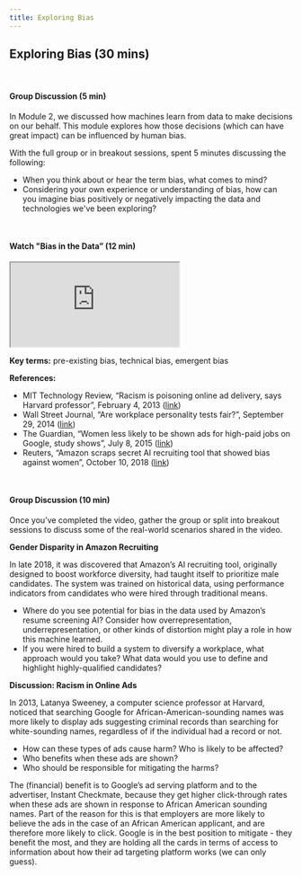 ```yaml
---
title: Exploring Bias 
---
```


## Exploring Bias (30 mins)

<br>

#### Group Discussion (5 min)

In Module 2, we discussed how machines learn from data to make decisions on our behalf. This module explores how those decisions (which can have great impact) can be influenced by human bias.

With the full group or in breakout sessions, spent 5 minutes discussing the following: 
* When you think about or hear the term bias, what comes to mind?
* Considering your own experience or understanding of bias, how can you imagine bias positively or negatively impacting the data and technologies we've been exploring? 

<br>

#### Watch "Bias in the Data” (12 min)

<div class="embed-responsive embed-responsive-16by9">
  <iframe class="embed-responsive-item" src="https://drive.google.com/file/d/18Ioh_7HhBnS6y_no8CD0x5yYbP4pZwXu/preview" allowfullscreen>
  </iframe></div>
 
**Key terms:** pre-existing bias, technical bias, emergent bias

**References:**
* MIT Technology Review, “Racism is poisoning online ad delivery, says Harvard professor”, February 4, 2013 ([link](https://www.technologyreview.com/2013/02/04/253879/racism-is-poisoning-online-ad-delivery-says-harvard-professor/))
* Wall Street Journal, “Are workplace personality tests fair?”, September 29, 2014 ([link](http://www.wsj.com/articles/are-workplace-personality-tests-fair-1412044257))
* The Guardian, “Women less likely to be shown ads for high-paid jobs on Google, study shows”, July 8, 2015 ([link](https://www.theguardian.com/technology/2015/jul/08/women-less-likely-ads-high-paid-jobs-google-study))
* Reuters, “Amazon scraps secret AI recruiting tool that showed bias against women”, October 10, 2018 ([link](https://www.reuters.com/article/us-amazon-com-jobs-automation-insight/amazon-scraps-secret-ai-recruiting-tool-that-showed-bias-against-women-idUSKCN1MK08G))

<br>

#### Group Discussion (10 min)
Once you’ve completed the video, gather the group or split into breakout sessions to discuss some of the real-world scenarios shared in the video.

**Gender Disparity in Amazon Recruiting**

In late 2018, it was discovered that Amazon’s AI recruiting tool, originally designed to boost workforce diversity, had taught itself to prioritize male candidates. The system was trained on historical data, using performance indicators from candidates who were hired through traditional means.

* Where do you see potential for bias in the data used by Amazon’s resume screening AI? Consider how overrepresentation, underrepresentation, or other kinds of distortion might play a role in how this machine learned.
* If you were hired to build a system to diversify a workplace, what approach would you take? What data would you use to define and highlight highly-qualified candidates?

**Discussion: Racism in Online Ads**

In 2013, Latanya Sweeney, a computer science professor at Harvard, noticed that searching Google for African-American-sounding names was more likely to display ads suggesting criminal records than searching for white-sounding names, regardless of if the individual had a record or not.

* How can these types of ads cause harm? Who is likely to be affected?
* Who benefits when these ads are shown?
* Who should be responsible for mitigating the harms?

The (financial) benefit is to Google’s ad serving platform and to the advertiser, Instant Checkmate, because they get higher click-through rates when these ads are shown in response to African American sounding names. Part of the reason for this is that employers are more likely to believe the ads in the case of an African American applicant, and are therefore more likely to click. Google is in the best position to mitigate - they benefit the most, and they are holding all the cards in terms of access to information about how their ad targeting platform works (we can only guess).
